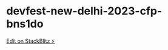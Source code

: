 # devfest-new-delhi-2023-cfp-bns1do

[Edit on StackBlitz ⚡️](https://stackblitz.com/edit/devfest-new-delhi-2023-cfp-bns1do)